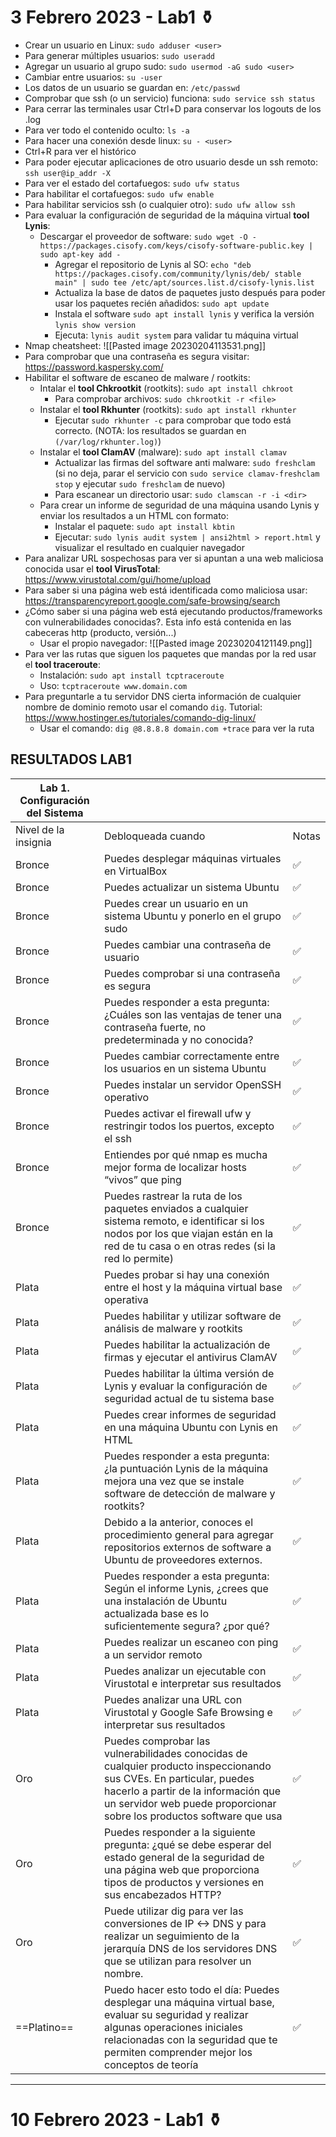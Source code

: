 # 3 Febrero 2023 - Lab1 ⚱️

- Crear un usuario en Linux: `sudo adduser <user>`
- Para generar múltiples usuarios: `sudo useradd`
- Agregar un usuario al grupo sudo: `sudo usermod -aG sudo <user>`
- Cambiar entre usuarios: `su -user`
- Los datos de un usuario se guardan en: `/etc/passwd`
- Comprobar que ssh (o un servicio) funciona: `sudo service ssh status`
- Para cerrar las terminales usar Ctrl+D para conservar los logouts de los .log
- Para ver todo el contenido oculto: `ls -a`
- Para hacer una conexión desde linux: `su - <user>`
- Ctrl+R para ver el histórico
- Para poder ejecutar aplicaciones de otro usuario desde un ssh remoto: `ssh user@ip_addr -X `
- Para ver el estado del cortafuegos: `sudo ufw status`
- Para habilitar el cortafuegos: `sudo ufw enable`
- Para habilitar servicios ssh (o cualquier otro): `sudo ufw allow ssh`
- Para evaluar la configuración de seguridad de la máquina virtual **tool Lynis**: 
	- Descargar el proveedor de software:
	  `sudo wget -O - https://packages.cisofy.com/keys/cisofy-software-public.key | sudo apt-key add -`
	  - Agregar el repositorio de Lynis al SO:
	  `echo "deb https://packages.cisofy.com/community/lynis/deb/ stable main" | sudo tee /etc/apt/sources.list.d/cisofy-lynis.list`
	  - Actualiza la base de datos de paquetes justo después para poder usar los paquetes recién añadidos: `sudo apt update`
	  - Instala el software `sudo apt install lynis` y verifica la versión `lynis show version`
	  - Ejecuta: `lynis audit system` para validar tu máquina virtual
- Nmap cheatsheet:
![[Pasted image 20230204113531.png]]
- Para comprobar que una contraseña es segura visitar: https://password.kaspersky.com/
- Habilitar el software de escaneo de malware / rootkits:
	- Intalar el **tool Chkrootkit** (rootkits): `sudo apt install chkroot`
		- Para comprobar archivos: `sudo chkrootkit -r <file>`
	- Instalar el **tool Rkhunter** (rootkits): `sudo apt install rkhunter`
		- Ejecutar `sudo rkhunter -c` para comprobar que todo está correcto. (NOTA: los resultados se guardan en `(/var/log/rkhunter.log)`)
	- Instalar el **tool ClamAV** (malware): `sudo apt install clamav`
		- Actualizar las firmas del software anti malware: `sudo freshclam` (si no deja, parar el servicio con `sudo service clamav-freshclam stop` y ejecutar `sudo freshclam` de nuevo)
		- Para escanear un directorio usar: `sudo clamscan -r -i <dir>`
  - Para crear un informe de seguridad de una máquina usando Lynis y enviar los resultados a un HTML con formato: 
	  - Instalar el paquete:  `sudo apt install kbtin`
	  - Ejecutar: `sudo lynis audit system | ansi2html > report.html` y visualizar el resultado en cualquier navegador
- Para analizar URL sospechosas para ver si apuntan a una web maliciosa conocida usar el **tool VirusTotal**: https://www.virustotal.com/gui/home/upload
- Para saber si una página web está identificada como maliciosa usar: https://transparencyreport.google.com/safe-browsing/search
- ¿Cómo saber si una página web está ejecutando productos/frameworks con vulnerabilidades conocidas?. Esta info está contenida en las cabeceras http (producto, versión...)
	- Usar el propio navegador:
	 ![[Pasted image 20230204121149.png]]
- Para ver las rutas que siguen los paquetes que mandas por la red usar el **tool traceroute**:
	- Instalación: `sudo apt install tcptraceroute`
	- Uso: `tcptraceroute www.domain.com`
- Para preguntarle a tu servidor DNS cierta información de cualquier nombre de dominio remoto usar el comando `dig`. Tutorial:  https://www.hostinger.es/tutoriales/comando-dig-linux/
	- Usar el comando: `dig @8.8.8.8 domain.com +trace` para ver la ruta 

## RESULTADOS LAB1
 
| Lab 1. Configuración del Sistema |                                                                                                                                                                                                                                     |       |
|----------------------------------|-------------------------------------------------------------------------------------------------------------------------------------------------------------------------------------------------------------------------------------|-------|
| Nivel de la insignia             | Debloqueada cuando                                                                                                                                                                                                                  | Notas |
| Bronce                           | Puedes desplegar máquinas virtuales en VirtualBox                                                                                                                                                                                   |    ✅   |
| Bronce                           | Puedes actualizar un sistema Ubuntu                                                                                                                                                                                                 |   ✅   |
| Bronce                           | Puedes crear un usuario en un sistema Ubuntu y ponerlo en el grupo sudo                                                                                                                                                             |     ✅  |
| Bronce                           | Puedes cambiar una contraseña de usuario                                                                                                                                                                                            |     ✅  |
| Bronce                           | Puedes comprobar si una contraseña es segura                                                                                                                                                                                        |     ✅  |
| Bronce                           | Puedes responder a esta pregunta: ¿Cuáles son las ventajas de tener una contraseña fuerte, no predeterminada y no conocida?                                                                                                         |     ✅  |
| Bronce                           | Puedes cambiar correctamente entre los usuarios en un sistema Ubuntu                                                                                                                                                                |      ✅ |
| Bronce                           | Puedes instalar un servidor OpenSSH operativo                                                                                                                                                                                       |      ✅ |
| Bronce                           | Puedes activar el firewall ufw y restringir todos los puertos, excepto el ssh                                                                                                                                                       |   ✅    |
| Bronce                           | Entiendes por qué nmap es mucha mejor forma de localizar hosts “vivos” que ping                                                                                                                                                     |   ✅    |
| Bronce                           | Puedes rastrear la ruta de los paquetes enviados a cualquier sistema remoto, e identificar si los nodos por los que viajan están en la red de tu casa o en otras redes (si la red lo permite)                                       |   ✅    |
| Plata                            | Puedes probar si hay una conexión entre el host y la máquina virtual base operativa                                                                                                                                                 |    ✅   |
| Plata                            | Puedes habilitar y utilizar software de análisis de malware y rootkits                                                                                                                                                              |     ✅  |
| Plata                            | Puedes habilitar la actualización de firmas y ejecutar el antivirus ClamAV                                                                                                                                                          |      ✅ |
| Plata                            | Puedes habilitar la última versión de Lynis y evaluar la configuración de seguridad actual de tu sistema base                                                                                                                       |   ✅    |
| Plata                            | Puedes crear informes de seguridad en una máquina Ubuntu con Lynis en HTML                                                                                                                                                          |  ✅     |
| Plata                            | Puedes responder a esta pregunta: ¿la puntuación Lynis de la máquina mejora una vez que se instale software de detección de malware y rootkits?                                                                                     |   ✅    |
| Plata                            | Debido a la anterior, conoces el procedimiento general para agregar repositorios externos de software a Ubuntu de proveedores externos.                                                                                             |   ✅    |
| Plata                            | Puedes responder a esta pregunta: Según el informe Lynis, ¿crees que una instalación de Ubuntu actualizada base es lo suficientemente segura? ¿por qué?                                                                             |   ✅    |
| Plata                            | Puedes realizar un escaneo con ping a un servidor remoto                                                                                                                                                                            |   ✅    |
| Plata                            | Puedes analizar un ejecutable con Virustotal e interpretar sus resultados                                                                                                                                                           |   ✅    |
| Plata                            | Puedes analizar una URL con Virustotal y Google Safe Browsing e interpretar sus resultados                                                                                                                                          |   ✅    |
| Oro                              | Puedes comprobar las vulnerabilidades conocidas de cualquier producto inspeccionando sus CVEs. En particular, puedes hacerlo a partir de la información que un servidor web puede proporcionar sobre los productos software que usa |   ✅    |
| Oro                              | Puedes responder a la siguiente pregunta: ¿qué se debe esperar del estado general de la seguridad de una página web que proporciona tipos de productos y versiones en sus encabezados HTTP?                                         |   ✅    |
| Oro                              | Puede utilizar dig para ver las conversiones de IP <-> DNS y para realizar un seguimiento de la jerarquía DNS de los servidores DNS que se utilizan para resolver un nombre.                                                        |    ✅   |
| ==Platino==                          | Puedo hacer esto todo el día: Puedes desplegar una máquina virtual base, evaluar su seguridad y realizar algunas operaciones iniciales relacionadas con la seguridad que te permiten comprender mejor los conceptos de teoría       |   ✅    |

---
# 10 Febrero 2023 - Lab1 ⚱️